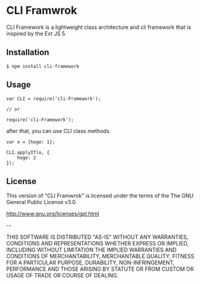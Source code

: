CLI Framwrok
============

CLI Framework is a lightweight class architecture and cli framework that is inspired by the Ext JS 5.

## Installation

    $ npm install cli-framework

## Usage

    var CLI = require('cli-Framework');
    
    // or
    
    require('cli-Framework');

after that, you can use CLI class methods.

    var o = {hoge: 1};
    
    CLI.applyIf(o, {
        hoge: 2
    });

## License

This version of "CLI Framwrok" is licensed under the terms of the The GNU General Public License v3.0.

http://www.gnu.org/licenses/gpl.html

--

THIS SOFTWARE IS DISTRIBUTED "AS-IS" WITHOUT ANY WARRANTIES, CONDITIONS AND 
REPRESENTATIONS WHETHER EXPRESS OR IMPLIED, INCLUDING WITHOUT LIMITATION THE 
IMPLIED WARRANTIES AND CONDITIONS OF MERCHANTABILITY, MERCHANTABLE QUALITY, 
FITNESS FOR A PARTICULAR PURPOSE, DURABILITY, NON-INFRINGEMENT, PERFORMANCE 
AND THOSE ARISING BY STATUTE OR FROM CUSTOM OR USAGE OF TRADE OR COURSE OF DEALING.

